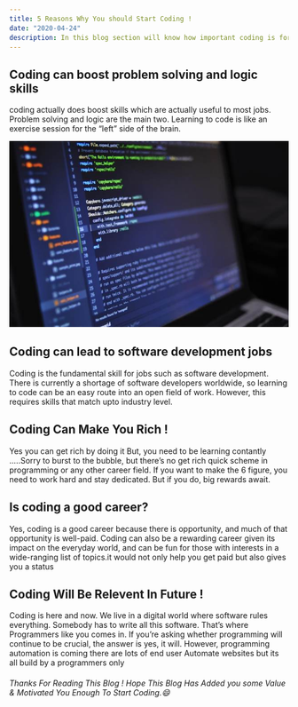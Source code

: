 ```yaml
---
title: 5 Reasons Why You should Start Coding !
date: "2020-04-24"
description: In this blog section will know how important coding is for anyone & has a great impact on....
---
```


## Coding can boost problem solving and logic skills

coding actually does boost skills which are actually useful to most jobs. Problem solving and logic are the main two. Learning to code is like an exercise session for the “left” side of the brain.

![Coding is love :heart:](./coding.jpg)

## Coding can lead to software development jobs

Coding is the fundamental skill for jobs such as software development. There is currently a shortage of software developers worldwide, so learning to code can be an easy route into an open field of work. However, this requires skills that match upto industry level.

## Coding Can Make You Rich !

Yes you can get rich by doing it But, you need to be learning contantly .....Sorry to burst to the bubble, but there’s no get rich quick scheme in programming or any other career field. If you want to make the 6 figure, you need to work hard and stay dedicated. But if you do, big rewards await.

## Is coding a good career?

Yes, coding is a good career because there is opportunity, and much of that opportunity is well-paid. Coding can also be a rewarding career given its impact on the everyday world, and can be fun for those with interests in a wide-ranging list of topics.it would not only help you get paid but also gives you a status

## Coding Will Be Relevent In Future !

Coding is here and now. We live in a digital world where software rules everything. Somebody has to write all this software. That’s where Programmers like you comes in.
If you’re asking whether programming will continue to be crucial, the answer is yes, it will. However, programming automation is coming there are lots of end user Automate websites but its all build by a programmers only

###### Thanks For Reading This Blog ! Hope This Blog Has Added you some Value & Motivated You Enough To Start Coding.😄
